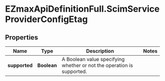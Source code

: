 # EZmaxApiDefinitionFull.ScimServiceProviderConfigEtag

## Properties

Name | Type | Description | Notes
------------ | ------------- | ------------- | -------------
**supported** | **Boolean** | A Boolean value specifying whether or not the operation is supported. | 


